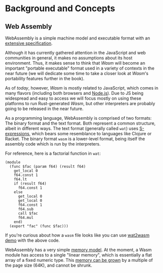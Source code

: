 # Background and Concepts

## Web Assembly
WebAssembly is a simple machine model and executable format with an [extensive
specification].

Although it has currently gathered attention in the JavaScript and web communities in general,
it makes no assumptions about its host environment. Thus, it makes sense to think that _Wasm_
will become an important "portable executable" format used in a variety of contexts in the near
 future (we will dedicate some time to take a closer look at _Wasm_'s portability features further in the book).

As of *today*, however, _Wasm_ is mostly related to JavaScript, which comes in many flavors (including both
browsers and [Node.js]). Due to JS being widespread and easy to access we will focus mostly on using these
platforms to run Rust-generated _Wasm_, but other interpreters are probably going to be released in the near future.

As a programming language, WebAssembly is comprised of two formats: The binary format and the text format.
Both represent a common structure, albeit in different ways. The text format (generally called `wat`) uses
[S-expressions], which bears some resemblance to languages like Clojure or Racket.
The binary format `wasm` is a lower-level format, being itself the assembly code which is run by the interpreters.

For reference, here is a factorial function in `wat`:

```wasm
(module
  (func $fac (param f64) (result f64)
    get_local 0
    f64.const 1
    f64.lt
    if (result f64)
      f64.const 1
    else
      get_local 0
      get_local 0
      f64.const 1
      f64.sub
      call $fac
      f64.mul
    end)
  (export "fac" (func $fac)))
```

If you're curious about how a `wasm` file looks like you can use [wat2wasm demo] with the above code.

WebAssembly has a very simple [memory model]. At the moment, a Wasm module has access to a single
"linear memory", which is essentially a flat array of a fixed
numeric type. This [memory can be grown] by a multiple of the page size (64K),
and cannot be shrunk.

[memory model]: https://webassembly.github.io/spec/core/syntax/modules.html#syntax-mem
[memory can be grown]: https://webassembly.github.io/spec/core/syntax/instructions.html#syntax-instr-memory
[extensive specification]: https://webassembly.github.io/spec/
[value types]: https://webassembly.github.io/spec/core/syntax/types.html#value-types
[Node.js]: https://nodejs.org
[S-expressions]: https://en.wikipedia.org/wiki/S-expression
[wat2wasm demo]: https://cdn.rawgit.com/WebAssembly/wabt/aae5a4b7/demo/wat2wasm/
